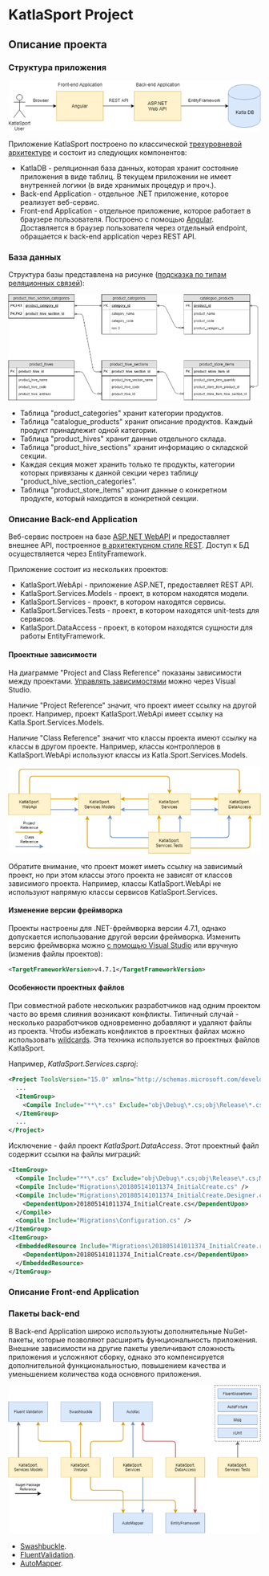 # KatlaSport Project

## Описание проекта

### Структура приложения

![3-tier Application Architecture](images/3tier-architecture.png "3-tier Application Architecture")

Приложение KatlaSport построено по классической [трехуровневой архитектуре](https://ru.wikipedia.org/wiki/Трёхуровневая_архитектура) и состоит из следующих компонентов:

* KatlaDB - реляционная база данных, которая хранит состояние приложения в виде таблиц. В текущем приложении не имеет внутренней логики (в виде хранимых процедур и проч.).
* Back-end Application - отдельное .NET приложение, которое реализует веб-сервис.
* Front-end Application - отдельное приложение, которое работает в браузере пользователя. Построено с помощью [Angular](https://angular.io). Доставляется в браузер пользователя через отдельный endpoint, обращается к back-end application через REST API.

### База данных

Структура базы представлена на рисунке ([подсказка по типам реляционных связей](http://www.risetobloome.com/Page_1_S.aspx?ITEM=616)):

![KatlaDb Relational Schema](images/katladb-schema.png "KatlaDb Relational Schema")

* Таблица "product_categories" хранит категории продуктов.
* Таблица "catalogue_products" хранит описание продуктов. Каждый продукт принадлежит одной категории.
* Таблица "product_hives" хранит данные отдельного склада.
* Таблица "product_hive_sections" хранит информацию о складской секции.
* Каждая секция может хранить только те продукты, категории которых привязаны к данной секции через таблицу "product_hive_section_categories".
* Таблица "product_store_items" хранит данные о конкретном продукте, который находится в конкретной секции.

### Описание Back-end Application

Веб-сервис построен на базе [ASP.NET WebAPI](https://www.asp.net/web-api) и предоставляет внешнее API, построенное [в архитектурном стиле REST](http://www.restapitutorial.com/lessons/whatisrest.html). Доступ к БД осуществляется через EntityFramework.

Приложение состоит из нескольких проектов:

  * KatlaSport.WebApi - приложение ASP.NET, предоставляет REST API.
  * KatlaSport.Services.Models - проект, в котором находятся модели.
  * KatlaSport.Services - проект, в котором находятся сервисы.
  * KatlaSport.Services.Tests - проект, в котором находятся unit-tests для сервисов.
  * KatlaSport.DataAccess - проект, в котором находятся сущности для работы EntityFramework.

#### Проектные зависимости

На диаграмме "Project and Class Reference" показаны зависимости между проектами. [Управлять зависимостями](https://www.youtube.com/results?search_query=visual+studio+project+reference) можно через Visual Studio.

Наличие "Project Reference" значит, что проект имеет ссылку на другой проект. Например, проект KatlaSport.WebApi имеет ссылку на Katla.Sport.Services.Models.

Наличие "Class Reference" значит что классы проекта имеют ссылку на классы в другом проекте. Например, классы контроллеров в KatlaSport.WebApi используют классы из Katla.Sport.Services.Models.

![Project and Class References](images/solution-references.png "Project and Class References")

Обратите внимание, что проект может иметь ссылку на зависимый проект, но при этом классы этого проекта не зависят от классов зависимого проекта. Например, классы KatlaSport.WebApi не используют напрямую классы сервисов KatlaSport.Services.

#### Изменение версии фреймворка

Проекты настроены для .NET-фреймворка версии 4.7.1, однако допускается использование другой версии фреймворка. Изменить версию фреймворка можно [с помощью Visual Studio](https://msdn.microsoft.com/en-us/library/ff770576.aspx) или вручную (изменив файлы проектов):

```xml
<TargetFrameworkVersion>v4.7.1</TargetFrameworkVersion>
```

#### Особенности проектных файлов

При совместной работе нескольких разработчиков над одним проектом часто во время слияния возникают конфликты. Типичный случай - несколько разработчиков одновременно добавляют и удаляют файлы из проекта. Чтобы избежать конфликтов в проектных файлах можно использовать [wildcards](https://blogs.msdn.microsoft.com/msbuild/2006/03/08/how-to-exclude-multiple-files-from-a-wildcard/). Эта техника используется во проектных файлов KatlaSport.

Например, *KatlaSport.Services.csproj*:

```xml
<Project ToolsVersion="15.0" xmlns="http://schemas.microsoft.com/developer/msbuild/2003">
  ...
  <ItemGroup>
    <Compile Include="**\*.cs" Exclude="obj\Debug\*.cs;obj\Release\*.cs" />
  </ItemGroup>
  ...
</Project>
```

Исключение - файл проект *KatlaSport.DataAccess*. Этот проектный файл содержит ссылки на файлы миграций:

```xml
<ItemGroup>
  <Compile Include="**\*.cs" Exclude="obj\Debug\*.cs;obj\Release\*.cs;Migrations\*.*" />
  <Compile Include="Migrations\201805141011374_InitialCreate.cs" />
  <Compile Include="Migrations\201805141011374_InitialCreate.Designer.cs">
    <DependentUpon>201805141011374_InitialCreate.cs</DependentUpon>
  </Compile>
  <Compile Include="Migrations\Configuration.cs" />
</ItemGroup>
<ItemGroup>
  <EmbeddedResource Include="Migrations\201805141011374_InitialCreate.resx">
    <DependentUpon>201805141011374_InitialCreate.cs</DependentUpon>
  </EmbeddedResource>
</ItemGroup>
```

### Описание Front-end Application

### Пакеты back-end

В Back-end Application широко используюты дополнительные NuGet-пакеты, которые позволяют расширить функциональность приложения. Внешние зависимости на другие пакеты увеличивают сложность приложения и усложняют сборку, однако это компенсируется дополнительной функциональностью, повышением качества и уменьшением количества кода основного приложения.

![Nuget Package References](images/nuget-references.png "Nuget Package References")

* [Swashbuckle](https://github.com/domaindrivendev/Swashbuckle).
* [FluentValidation](https://github.com/JeremySkinner/FluentValidation).
* [AutoMapper](https://automapper.org).
